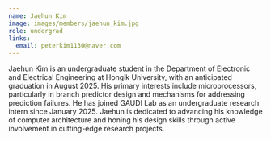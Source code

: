 ```yaml
---
name: Jaehun Kim
image: images/members/jaehun_kim.jpg
role: undergrad
links:
  email: peterkim1130@naver.com
---
```


Jaehun Kim is an undergraduate student in the Department of Electronic and Electrical Engineering at Hongik University, with an anticipated graduation in August 2025. His primary interests include microprocessors, particularly in branch predictor design and mechanisms for addressing prediction failures. He has joined GAUDI Lab as an undergraduate research intern since January 2025. Jaehun is dedicated to advancing his knowledge of computer architecture and honing his design skills through active involvement in cutting-edge research projects.
